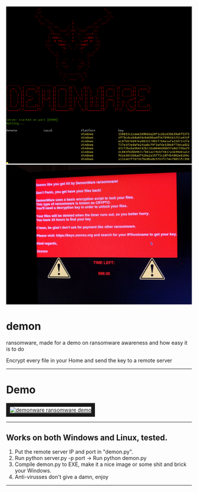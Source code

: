 ![alt text](./example.png)
![alt text](./example2.JPEG)

# demon
ransomware, made for a demo on ransomware awareness and how easy it is to do

Encrypt every file in your Home and send the key to a remote server

***
# Demo
<a href="http://www.youtube.com/watch?feature=player_embedded&v=5PlHs4dGojA" target="_blank"><img src="http://img.youtube.com/vi/5PlHs4dGojA/0.jpg" 
alt="demonware ransomware demo" width="240" height="180" border="10" /></a>
***

## Works on both Windows and Linux, tested.

1. Put the remote server IP and port in "demon.py".
2. Run python server.py -p port -> Run python demon.py
3. Compile demon.py to EXE, make it a nice image or some shit and brick your Windows.
4. Anti-virusses don't give a damn, enjoy

***
